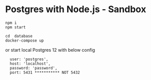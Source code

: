 # Postgres with Node.js - Sandbox

```
npm i
npm start
```

```
cd  database
docker-compose up
```

or start local Postgres 12 with below config

```
  user: 'postgres',
  host: 'localhost',
  password: 'password',
  port: 5431 *********** NOT 5432
```

